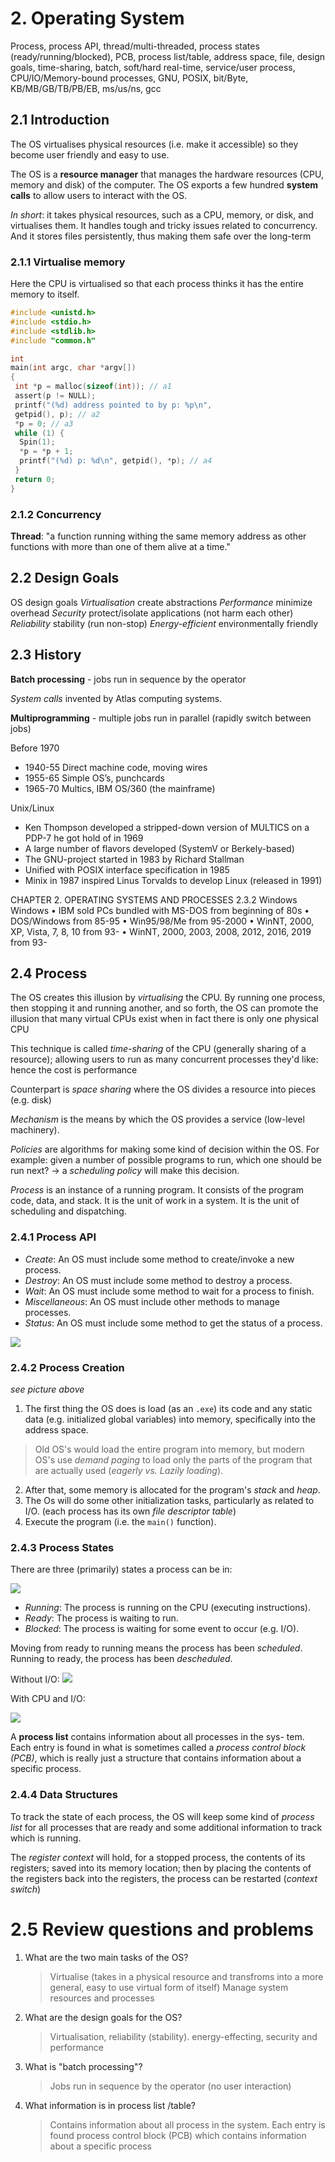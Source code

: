 # 2. Operating System

Process, process API, thread/multi-threaded, process states (ready/running/blocked), PCB, process list/table, address space, file, design goals, time-sharing, batch, soft/hard real-time, service/user process, CPU/IO/Memory-bound processes, GNU, POSIX, bit/Byte, KB/MB/GB/TB/PB/EB, ms/us/ns, gcc

## 2.1 Introduction

The OS virtualises physical resources (i.e. make it accessible) so they become user friendly and easy
to use.

The OS is a **resource manager** that manages the hardware resources (CPU, memory and disk) of the computer.
The OS exports a few hundred **system calls** to allow users to interact with the OS.

_In short_: it takes physical resources, such as a CPU, memory, or disk, and virtualises them. It handles tough and tricky issues related to concurrency. And it stores files persistently, thus making them safe over the long-term

### 2.1.1 Virtualise memory

Here the CPU is virtualised so that each process thinks it has the entire memory to itself.

```c
#include <unistd.h>
#include <stdio.h>
#include <stdlib.h>
#include "common.h"

int
main(int argc, char *argv[])
{
 int *p = malloc(sizeof(int)); // a1
 assert(p != NULL);
 printf("(%d) address pointed to by p: %p\n",
 getpid(), p); // a2
 *p = 0; // a3
 while (1) {
  Spin(1);
  *p = *p + 1;
  printf("(%d) p: %d\n", getpid(), *p); // a4
 }
 return 0;
}
```

### 2.1.2 Concurrency

**Thread**: "a function running withing the same memory address as other functions
with more than one of them alive at a time."

## 2.2 Design Goals

OS design goals
_Virtualisation_ create abstractions
_Performance_ minimize overhead
_Security_ protect/isolate applications (not harm each other)
_Reliability_ stability (run non-stop)
_Energy-efficient_ environmentally friendly

## 2.3 History

**Batch processing** - jobs run in sequence by the operator

_System calls_ invented by Atlas computing systems.

**Multiprogramming** - multiple jobs run in parallel (rapidly switch between jobs)

Before 1970

- 1940-55 Direct machine code, moving wires
- 1955-65 Simple OS’s, punchcards
- 1965-70 Multics, IBM OS/360 (the mainframe)

Unix/Linux

- Ken Thompson developed a stripped-down version of MULTICS on a PDP-7 he
  got hold of in 1969
- A large number of flavors developed (SystemV or Berkely-based)
- The GNU-project started in 1983 by Richard Stallman
- Unified with POSIX interface specification in 1985
- Minix in 1987 inspired Linus Torvalds to develop Linux (released in 1991)

CHAPTER 2. OPERATING SYSTEMS AND PROCESSES
2.3.2 Windows
Windows
• IBM sold PCs bundled with MS-DOS from beginning of 80s
• DOS/Windows from 85-95
• Win95/98/Me from 95-2000
• WinNT, 2000, XP, Vista, 7, 8, 10 from 93-
• WinNT, 2000, 2003, 2008, 2012, 2016, 2019 from 93-

## 2.4 Process

The OS creates this illusion by _*virtualising*_ the CPU. By running one
process, then stopping it and running another, and so forth, the OS can
promote the illusion that many virtual CPUs exist when in fact there is
only one physical CPU

This technique is called _*time-sharing*_ of the CPU (generally sharing of a
resource); allowing users to run as
many concurrent processes they'd like: hence the cost is performance

Counterpart is _*space sharing*_ where the OS divides a resource into pieces
(e.g. disk)

_*Mechanism*_ is the means by which the OS provides a service (low-level
machinery).

_*Policies*_ are algorithms for making some kind of decision within the OS. For
example: given a number of possible programs to run, which one should be run next? -> a _*scheduling policy*_ will make this decision.

_*Process*_ is an instance of a running program. It consists of the program code, data, and stack. It is the unit of work in a system. It is the unit of scheduling and dispatching.

### 2.4.1 Process API

- _*Create*_: An OS must include some method to create/invoke a new process.
- _*Destroy*_: An OS must include some method to destroy a process.
- _*Wait*_: An OS must include some method to wait for a process to finish.
- _*Miscellaneous*_: An OS must include other methods to manage processes.
- _*Status*_: An OS must include some method to get the status of a process.

![](assets/loading-program-to-process.png)

### 2.4.2 Process Creation

_see picture above_

1. The first thing the OS does is load (as an `.exe`) its code and any static data (e.g. initialized global variables) into memory, specifically into the address space.

> Old OS's would load the entire program into memory, but modern OS's use _*demand paging*_ to load only the parts of the program that are actually used (_eagerly vs. Lazily loading_).

2. After that, some memory is allocated for the program's _*stack*_ and _*heap*_.
3. The Os will do some other initialization tasks, particularly as related to
   I/O. (each process has its own _*file descriptor table*_)
4. Execute the program (i.e. the `main()` function).

### 2.4.3 Process States

There are three (primarily) states a process can be in:

![](assets/process-states.png)

- _*Running*_: The process is running on the CPU (executing instructions).
- _*Ready*_: The process is waiting to run.
- _*Blocked*_: The process is waiting for some event to occur (e.g. I/O).

Moving from ready to running means the process has been _*scheduled*_. Running
to ready, the process has been _*descheduled*_.

Without I/O:
![](assets/tracing-process-states-table.png)

With CPU and I/O:

![](assets/tracing-process-states-w-i/o.png)

A **process list** contains information about all processes in the sys-
tem. Each entry is found in what is sometimes called a _process
control block (PCB)_, which is really just a structure that contains
information about a specific process.

### 2.4.4 Data Structures

To track the state of each process, the OS will keep some kind of _*process
list*_ for all processes that are ready and some additional information to track
which is running.

The _*register context*_ will hold, for a stopped process, the contents of its
registers; saved into its memory location; then by placing the contents of the
registers back into the registers, the process can be restarted (_*context
switch*_)

# 2.5 Review questions and problems

1. What are the two main tasks of the OS?
   > Virtualise (takes in a physical resource and transfroms into a more general, easy to use virtual form of itself)
   > Manage system resources and processes  

2. What are the design goals for the OS?
   > Virtualisation, reliability (stability). energy-effecting, security and performance
3. What is "batch processing"?

   > Jobs run in sequence by the operator (no user interaction)

4. What information is in process list /table?
   > Contains information about all process in the system. Each entry is found
   > process control block (PCB) which contains information about a specific process
